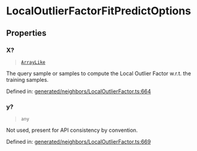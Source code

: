 # LocalOutlierFactorFitPredictOptions

## Properties

### X?

> [`ArrayLike`](../types/ArrayLike.md)

The query sample or samples to compute the Local Outlier Factor w.r.t. the training samples.

Defined in:  [generated/neighbors/LocalOutlierFactor.ts:664](https://github.com/transitive-bullshit/scikit-learn-ts/blob/122b3c0/packages/sklearn/src/generated/neighbors/LocalOutlierFactor.ts#L664)

### y?

> `any`

Not used, present for API consistency by convention.

Defined in:  [generated/neighbors/LocalOutlierFactor.ts:669](https://github.com/transitive-bullshit/scikit-learn-ts/blob/122b3c0/packages/sklearn/src/generated/neighbors/LocalOutlierFactor.ts#L669)
